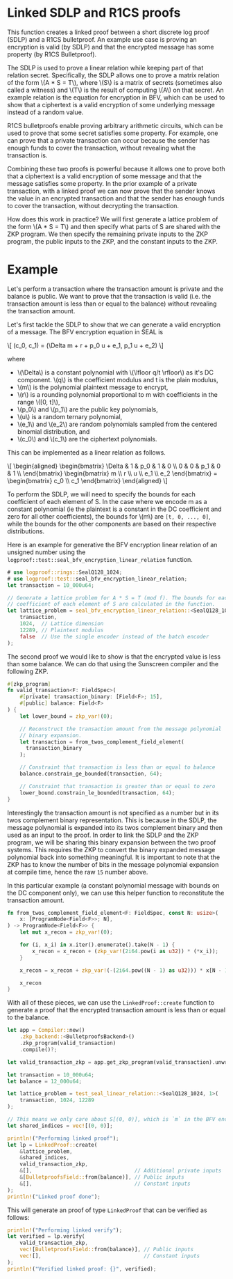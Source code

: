# Linked SDLP and R1CS proofs

This function creates a linked proof between a short discrete log proof (SDLP) and a R1CS bulletproof. An example use case is proving an encryption is valid (by SDLP) and that the encrypted message has some property (by R1CS Bulletproof).

The SDLP is used to prove a linear relation while keeping part of that relation secret. Specifically, the SDLP allows one to prove a matrix relation of the form \\(A * S = T\\), where \\(S\\) is a matrix of secrets (sometimes also called a witness) and \\(T\\) is the result of computing \\(A\\) on that secret.  An example relation is the equation for encryption in BFV, which can be used to show that a ciphertext is a valid encryption of some underlying message instead of a random value.

R1CS bulletproofs enable proving arbitrary arithmetic circuits, which can be used to prove that some secret satisfies some property. For example, one can prove that a private transaction can occur because the sender has enough funds to cover the transaction, without revealing what the transaction is.

Combining these two proofs is powerful because it allows one to prove both that a ciphertext is a valid encryption of some message and that the message satisfies some property. In the prior example of a private transaction, with a linked proof we can now prove that the sender knows the value in an encrypted transaction and that the sender has enough funds to cover the transaction, without decrypting the transaction.

How does this work in practice? We will first generate a lattice problem of the form \\(A * S = T\\) and then specify what parts of S are shared with the ZKP program. We then specify the remaining private inputs to the ZKP program, the public inputs to the ZKP, and the constant inputs to the ZKP.


# Example

Let's perform a transaction where the transaction amount is private and the balance is public. We want to prove that the transaction is valid (i.e. the transaction amount is less than or equal to the balance) without revealing the transaction amount.

Let's first tackle the SDLP to show that we can generate a valid encryption of a message. The BFV encryption equation in SEAL is

\\[
    (c_0, c_1) = (\Delta m + r + p_0 u + e_1, p_1 u + e_2)
\\]

where

* \\(\Delta\\) is a constant polynomial with \\(\lfloor q/t \rfloor\\) as it's DC component. \\(q\\) is the coefficient modulus and t is the plain modulus,
* \\(m\\) is the polynomial plaintext message to encrypt,
* \\(r\\) is a rounding polynomial proportional to m with coefficients in the range \\([0, t]\\),
* \\(p_0\\) and \\(p_1\\) are the public key polynomials,
* \\(u\\) is a random ternary polynomial,
* \\(e_1\\) and \\(e_2\\) are random polynomials sampled from the centered binomial distribution, and
* \\(c_0\\) and \\(c_1\\) are the ciphertext polynomials.

This can be implemented as a linear relation as follows.

\\[
    \begin{aligned}
        \begin{bmatrix}
        \Delta & 1 & p_0 & 1 & 0 \\\\
        0 & 0 & p_1 & 0 & 1 \\\\
        \end{bmatrix}
        \begin{bmatrix}
        m \\\\ r \\\\ u \\\\ e_1 \\\\ e_2
        \end{bmatrix}
        =
        \begin{bmatrix}
        c_0 \\\\ c_1
        \end{bmatrix}
    \end{aligned}
\\]

To perform the SDLP, we will need to specify the bounds for each coefficient of each element of S. In the case where we encode m as a constant polynomial (ie the plaintext is a constant in the DC coefficient and zero for all other coefficients), the bounds for \\(m\\) are `[t, 0, ..., 0]`, while the bounds for the other components are based on their respective distributions.

Here is an example for generative the BFV encryption linear relation of an unsigned number using the `logproof::test::seal_bfv_encryption_linear_relation` function.

```rust
# use logproof::rings::SealQ128_1024;
# use logproof::test::seal_bfv_encryption_linear_relation;
let transaction = 10_000u64;

// Generate a lattice problem for A * S = T (mod f). The bounds for each
// coefficient of each element of S are calculated in the function.
let lattice_problem = seal_bfv_encryption_linear_relation::<SealQ128_1024, 1>(
    transaction, 
    1024,  // Lattice dimension
    12289, // Plaintext modulus
    false  // Use the single encoder instead of the batch encoder
);
```

The second proof we would like to show is that the encrypted value is less than some balance. We can do that using the Sunscreen compiler and the following ZKP.

```rust
#[zkp_program]
fn valid_transaction<F: FieldSpec>(
    #[private] transaction_binary: [Field<F>; 15],
    #[public] balance: Field<F>
) {
    let lower_bound = zkp_var!(0);

    // Reconstruct the transaction amount from the message polynomial
    // binary expansion.
    let transaction = from_twos_complement_field_element(
      transaction_binary
    );

    // Constraint that transaction is less than or equal to balance
    balance.constrain_ge_bounded(transaction, 64);

    // Constraint that transaction is greater than or equal to zero
    lower_bound.constrain_le_bounded(transaction, 64);
}
```

Interestingly the transaction amount is not specified as a number but in its twos complement binary representation. This is because in the SDLP, the message polynomial is expanded into its twos complement binary and then used as an input to the proof. In order to link the SDLP and the ZKP program, we will be sharing this binary expansion between the two proof systems. This requires the ZKP to convert the binary expanded message polynomial back into something meaningful. It is important to note that the ZKP has to know the number of bits in the message polynomial expansion at compile time, hence the raw `15` number above.

In this particular example (a constant polynomial message with bounds on the DC component only), we can use this helper function to reconstitute the transaction amount.

```rust
fn from_twos_complement_field_element<F: FieldSpec, const N: usize>(
    x: [ProgramNode<Field<F>>; N],
) -> ProgramNode<Field<F>> {
    let mut x_recon = zkp_var!(0);

    for (i, x_i) in x.iter().enumerate().take(N - 1) {
        x_recon = x_recon + (zkp_var!(2i64.pow(i as u32)) * (*x_i));
    }

    x_recon = x_recon + zkp_var!(-(2i64.pow((N - 1) as u32))) * x[N - 1];

    x_recon
}
```

With all of these pieces, we can use the `LinkedProof::create` function to generate
a proof that the encrypted transaction amount is less than or equal to the
balance.

```rust
let app = Compiler::new()
    .zkp_backend::<BulletproofsBackend>()
    .zkp_program(valid_transaction)
    .compile()?;

let valid_transaction_zkp = app.get_zkp_program(valid_transaction).unwrap();

let transaction = 10_000u64;
let balance = 12_000u64;

let lattice_problem = test_seal_linear_relation::<SealQ128_1024, 1>(
    transaction, 1024, 12289
);

// This means we only care about S[(0, 0)], which is `m` in the BFV encryption.
let shared_indices = vec![(0, 0)];

println!("Performing linked proof");
let lp = LinkedProof::create(
    &lattice_problem,
    &shared_indices,
    valid_transaction_zkp,
    &[],                                 // Additional private inputs
    &[BulletproofsField::from(balance)], // Public inputs
    &[],                                 // Constant inputs
);
println!("Linked proof done");
```

This will generate an proof of type `LinkedProof` that can be verified as follows:

```rust
println!("Performing linked verify");
let verified = lp.verify(
    valid_transaction_zkp,
    vec![BulletproofsField::from(balance)], // Public inputs
    vec![],                                 // Constant inputs
);
println!("Verified linked proof: {}", verified);
```
